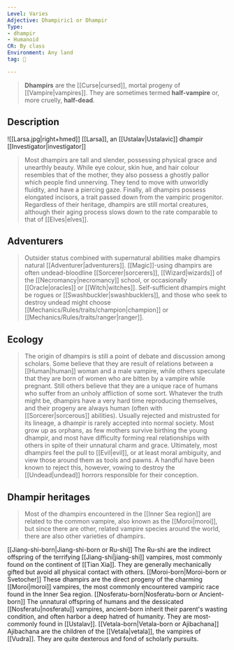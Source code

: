```yaml
---
Level: Varies
Adjective: Dhampiric1 or Dhampir
Type:
- dhampir
- Humanoid
CR: By class
Environment: Any land
tag: 👹

---
```


> **Dhampirs** are the [[Curse|cursed]], mortal progeny of [[Vampire|vampires]]. They are sometimes termed **half-vampire** or, more cruelly, **half-dead**.



## Description

![[Larsa.jpg|right+hmed]] 
 [[Larsa]], an [[Ustalav|Ustalavic]] dhampir [[Investigator|investigator]]
> Most dhampirs are tall and slender, possessing physical grace and unearthly beauty. While eye colour, skin hue, and hair colour resembles that of the mother, they also possess a ghostly pallor which people find unnerving. They tend to move with unworldly fluidity, and have a piercing gaze. Finally, all dhampirs possess elongated incisors, a trait passed down from the vampiric progenitor.
> Regardless of their heritage, dhampirs are still mortal creatures, although their aging process slows down to the rate comparable to that of [[Elves|elves]].


## Adventurers

> Outsider status combined with supernatural abilities make dhampirs natural [[Adventurer|adventurers]]. [[Magic]]-using dhampirs are often undead-bloodline [[Sorcerer|sorcerers]], [[Wizard|wizards]] of the [[Necromancy|necromancy]] school, or occasionally [[Oracle|oracles]] or [[Witch|witches]]. Self-sufficient dhampirs might be rogues or [[Swashbuckler|swashbucklers]], and those who seek to destroy undead might choose [[Mechanics/Rules/traits/champion|champion]] or [[Mechanics/Rules/traits/ranger|ranger]].


## Ecology

> The origin of dhampirs is still a point of debate and discussion among scholars. Some believe that they are result of relations between a [[Human|human]] woman and a male vampire, while others speculate that they are born of women who are bitten by a vampire while pregnant. Still others believe that they are a unique race of humans who suffer from an unholy affliction of some sort. Whatever the truth might be, dhampirs have a very hard time reproducing themselves, and their progeny are always human (often with [[Sorcerer|sorcerous]] abilities).
> Usually rejected and mistrusted for its lineage, a dhampir is rarely accepted into normal society. Most grow up as orphans, as few mothers survive birthing the young dhampir, and most have difficulty forming real relationships with others in spite of their unnatural charm and grace. Ultimately, most dhampirs feel the pull to [[Evil|evil]], or at least moral ambiguity, and view those around them as tools and pawns. A handful have been known to reject this, however, vowing to destroy the [[Undead|undead]] horrors responsible for their conception.


## Dhampir heritages

> Most of the dhampirs encountered in the [[Inner Sea region]] are related to the common vampire, also known as the [[Moroi|moroi]], but since there are other, related vampire species around the world, there are also other varieties of dhampirs.

[[Jiang-shi-born|Jiang-shi-born or Ru-shi]]
The Ru-shi are the indirect offspring of the terrifying [[Jiang-shi|jiang-shi]] vampires, most commonly found on the continent of [[Tian Xia]]. They are generally mechanically gifted but avoid all physical contact with others.
[[Moroi-born|Moroi-born or Svetocher]]
These dhampirs are the direct progeny of the charming [[Moroi|moroi]] vampires, the most commonly encountered vampiric race found in the Inner Sea region.
[[Nosferatu-born|Nosferatu-born or Ancient-born]]
The unnatural offspring of humans and the dessicated [[Nosferatu|nosferatu]] vampires, ancient-born inherit their parent's wasting condition, and often harbor a deep hatred of humanity. They are most-commonly found in [[Ustalav]].
[[Vetala-born|Vetala-born or Ajibachana]]
Ajibachana are the children of the [[Vetala|vetala]], the vampires of [[Vudra]]. They are quite dexterous and fond of scholarly pursuits.








